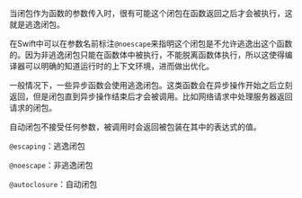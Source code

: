 当闭包作为函数的参数传入时，很有可能这个闭包在函数返回之后才会被执行，这就是逃逸闭包。

在Swift中可以在参数名前标注`@noescape`来指明这个闭包是不允许逃逸出这个函数的。因为非逃逸闭包只能在函数体中被执行，不能脱离函数体执行，所以这使得编译器可以明确的知道运行时的上下文环境，进而做出优化。

一般情况下，一些异步函数会使用逃逸闭包。这类函数会在异步操作开始之后立刻返回，但是闭包直到异步操作结束后才会被调用。比如网络请求中处理服务器返回请求的闭包。

自动闭包不接受任何参数，被调用时会返回被包装在其中的表达式的值。


`@escaping`：逃逸闭包


`@noescape`：非逃逸闭包

`@autoclosure`：自动闭包